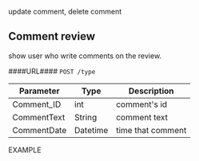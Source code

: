 update comment, delete comment 
## Comment review  ##
show user who write comments on the review.

####URL####
`POST /type`


| Parameter	    |      Type     | Description |
| ------------- | ------------- |-------------| 
| Comment_ID    | int           | comment's id|
| CommentText   | String        | comment text|
| CommentDate   | Datetime      | time that comment|

EXAMPLE 


 
 
